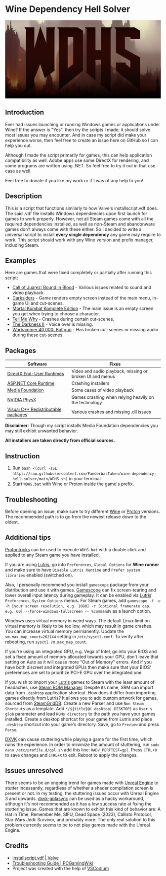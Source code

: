 # Wine Dependency Hell Solver

![logo](WDHS.png)

## Introduction

Ever had issues launching or running Windows games or applications under Wine? If the answer is "Yes", then try the scripts I made; it should solve most issues you may encounter. And in case my script did make your experience worse, then feel free to create an issue here on GitHub so I can help you out.

Although I made the script primarily for games, this can help application compatibility as well. Adobe apps use some DirectX for rendering, and some programs are written using .NET. So feel free to try it out in that use case as well.

Feel free to donate if you like my work or if I was of any help to you!

## Description

This is a script that functions similarly to how Valve's installscript.vdf does. The said .vdf file installs Windows dependencies upon first launch for games to work properly. However, not all Steam games come with all the required dependencies installed, as well as non-Steam and abandonware games don't always come with these either. So I decided to write a universal script to install **every single dependency** any game may require to work. This script should work with any Wine version and prefix manager, including Steam.

## Examples

Here are games that were fixed completely or partially after running this script:

- [Call of Juarez: Bound in Blood](https://github.com/ValveSoftware/Proton/issues/1831) - Various issues related to sound and video playback.
- [Darksiders](https://github.com/ValveSoftware/Proton/issues/264) - Game renders empty screen instead of the main menu, in-game UI and cut-scenes.
- [Mortal Kombat Komplete Edition](https://github.com/ValveSoftware/Proton/issues/1185) - The main issue is an empty screen you get when trying to choose a character.
- [Tell Me Why](https://github.com/ValveSoftware/Proton/issues/6829) - Crashes during certain cut-scenes.
- [The Darkness II](https://github.com/ValveSoftware/Proton/issues/563) - Voice over is missing.
- [Warhammer 40,000: Boltgun](https://github.com/ValveSoftware/Proton/issues/6795) - Has broken cut-scenes or missing audio during these cut-scenes.

## Packages

| Software | Fixes |
|---|---|
| [DirectX End-User Runtimes](https://www.microsoft.com/en-us/download/details.aspx?id=8109) | Video and audio playback, missing or broken UI and menus |
| [ASP.NET Core Runtime](https://dotnet.microsoft.com/en-us/download) | Crashing installers |
| [Media Foundation](https://github.com/z0z0z/mf-installcab) | Some cases of video playback |
| [NVIDIA PhysX](https://www.nvidia.com/en-us/drivers/physx/9_09_0428/physx_9-09-0428_whql/) | Games crashing when relying heavily on the technology |
| [Visual C++ Redistributable packages](https://www.microsoft.com/en-us/download/details.aspx?id=30679) | Various crashes and missing .dll issues |


**Disclaimer**: Though my script installs Media Foundation dependencies you may still exhibit unwanted behavior.

**All installers are taken directly from official sources.**

## Instruction

1. Run `bash <(curl -sSL https://raw.githubusercontent.com/FanderWasTaken/wine-dependency-hell-solver/main/WDHS.sh)` in your terminal.
2. Start `WDHS.bat` with Wine or Proton inside the game's prefix.

## Troubleshooting

Before opening an issue, make sure to try different [Wine](https://www.winehq.org/) or [Proton](https://github.com/ValveSoftware/Proton) versions. The recommended path is to go from the newest release down to the oldest.

## Additional tips

[Protontricks](https://github.com/Matoking/protontricks) can be used to execute `WDHS.bat` with a double click and applied to any Steam game you have installed.

If you are using [Lutris](https://lutris.net/), go into `Preferences`, `Global Options` for **Wine runner** and make sure to have `Disable Lutris Runtime` and `Prefer system libraries` enabled (switched on).

Also, I personally recommend you install `gamescope` package from your distribution and use it with games. [Gamescope](https://github.com/ValveSoftware/gamescope) can fix screen-tearing and lower overall input latency during gameplay. It can be enabled via [Lutris](https://lutris.net/)' `Preferences`, `System Options` menus. For Steam games, add `gamescope -f -e -h [your screen resolution, e.g. 1080] -r [optional framerate cap, e.g. 60] --force-windows-fullscreen -- %command%` as a launch option.

Windows uses virtual memory in weird ways. The default Linux limit on virtual memory is likely to be too low, which may result in game crashes. You can increase virtual memory permanently. Update the `vm.max_map_count=262144` setting in `/etc/sysctl.conf`. To verify after rebooting, run `sysctl vm.max_map_count`.

If you're using an integrated GPU, e.g. Vega of Intel, go into your BIOS and set a fixed amount of memory allocated towards your GPU, don't leave that setting on Auto as it will cause more "Out of Memory" errors. And if you have both discreet and integrated GPUs then make sure that your BIOS' preferences are set to prioritize PCI-E GPU over the integrated one.

If you wish to import your [Lutris](https://lutris.net/) games to Steam with the least amount of headaches, use [Steam ROM Manager](https://github.com/SteamGridDB/steam-rom-manager). Despite its name, SRM can import data from `.desktop` application shortcut. How does it differ from importing games directly from Lutris? It allows you to add custom artwork for games, sourced from [SteamGridDB](https://www.steamgriddb.com/). Create a new Parser and use `Non Steam Shortcuts` as a template. Add `*/${title}@(.desktop|.DESKTOP)` as `User's glob` parameter and lead `ROMs directory` to the path you have your games installed. Create a desktop shortcut for your game from Lutris and place `.desktop` shortcut into your game's directory. Save, go to `Preview` and press `Parse`.

[DXVK](https://github.com/doitsujin/dxvk) can cause stuttering while playing a game for the first time, which ruins the experience. In order to minimize the amount of stuttering, run `sudo nano /etc/profile.d/gpl.sh` add this line: `RADV_PERFTEST=gpl`. Press `CTRL+O` to save changes and `CTRL+X` to exit. Reboot to apply the changes.

## Issues unresolved

There seems to be an ongoing trend for games made with [Unreal Engine](https://www.unrealengine.com/en-US) to stutter incessantly, regardless of whether a shader compilation screen is present or not. In my testing, the stuttering issues occur with Unreal Engine 3 and upwards. [dxvk-gplasync](https://gitlab.com/Ph42oN/dxvk-gplasync) can be used as a hacky workaround, although it's not recommended as it has a low success rate at fixing the stuttering issue. Games that are known to exhibit this kind of behavior are: A Hat in Time, Remember Me, SIFU, Dead Space (2023), Callisto Protocol, Star Wars Jedi: Survivor, and probably more. The only real solution to this problem currently seems to be to not play games made with the Unreal Engine.


## Credits
- [installscript.vdf | Valve](https://partner.steamgames.com/doc/sdk/installscripts)
- [Troubleshooting Guide | PCGamingWiki](https://www.pcgamingwiki.com/wiki/Troubleshooting_guide)
- Project was created with the help of [VSCodium](https://vscodium.com/)